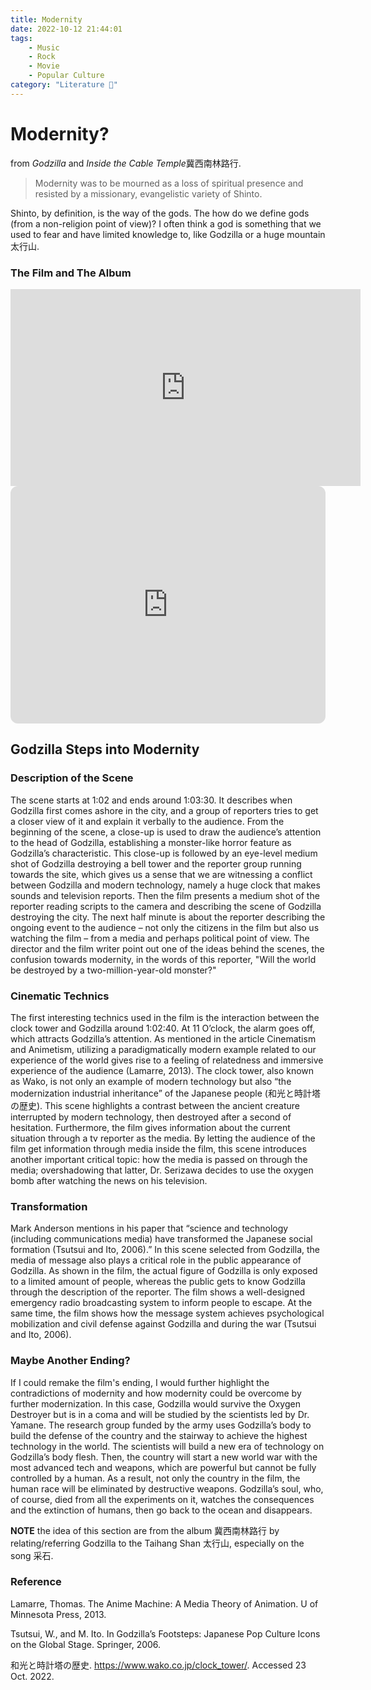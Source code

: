 ```yaml
---
title: Modernity
date: 2022-10-12 21:44:01
tags:
    - Music
    - Rock
    - Movie
    - Popular Culture
category: "Literature 📖"
---
```


# Modernity?

from *Godzilla* and *Inside the Cable Temple*冀西南林路行.

> Modernity was to be mourned as a loss of spiritual presence
> and resisted by a missionary, evangelistic variety of Shinto.

Shinto, by definition, is the way of the gods.
The how do we define gods (from a non-religion point of view)?
I often think a god is something that we used to fear and have limited knowledge to,
like Godzilla or a huge mountain 太行山.

### The Film and The Album

<iframe width="560" height="315" src="https://www.youtube.com/embed/nn-Wg1NU32I" title="YouTube video player" frameborder="0" allow="accelerometer; autoplay; clipboard-write; encrypted-media; gyroscope; picture-in-picture" allowfullscreen></iframe>

<iframe style="border-radius:12px" src="https://open.spotify.com/embed/album/6ValxpcsrkQP2ugCU2Kxwy?utm_source=generator" width="100%" height="380" frameBorder="0" allowfullscreen="" allow="autoplay; clipboard-write; encrypted-media; fullscreen; picture-in-picture" loading="lazy"></iframe>


## Godzilla Steps into Modernity

### Description of the Scene

The scene starts at 1:02 and ends around 1:03:30. It describes when Godzilla first comes ashore in the city, and a group of reporters tries to get a closer view of it and explain it verbally to the audience. From the beginning of the scene, a close-up is used to draw the audience’s attention to the head of Godzilla, establishing a monster-like horror feature as Godzilla’s characteristic. This close-up is followed by an eye-level medium shot of Godzilla destroying a bell tower and the reporter group running towards the site, which gives us a sense that we are witnessing a conflict between Godzilla and modern technology, namely a huge clock that makes sounds and television reports. Then the film presents a medium shot of the reporter reading scripts to the camera and describing the scene of Godzilla destroying the city. The next half minute is about the reporter describing the ongoing event to the audience – not only the citizens in the film but also us watching the film – from a media and perhaps political point of view. The director and the film writer point out one of the ideas behind the scenes, the confusion towards modernity, in the words of this reporter, "Will the world be destroyed by a two-million-year-old monster?"

### Cinematic Technics

The first interesting technics used in the film is the interaction between the clock tower and Godzilla around 1:02:40. At 11 O’clock, the alarm goes off, which attracts Godzilla’s attention. As mentioned in the article Cinematism and Animetism, utilizing a paradigmatically modern example related to our experience of the world gives rise to a feeling of relatedness and immersive experience of the audience (Lamarre, 2013). The clock tower, also known as Wako, is not only an example of modern technology but also “the modernization industrial inheritance” of the Japanese people (和光と時計塔の歴史). This scene highlights a contrast between the ancient creature interrupted by modern technology, then destroyed after a second of hesitation. Furthermore, the film gives information about the current situation through a tv reporter as the media. By letting the audience of the film get information through media inside the film, this scene introduces another important critical topic: how the media is passed on through the media; overshadowing that latter, Dr. Serizawa decides to use the oxygen bomb after watching the news on his television.

### Transformation

Mark Anderson mentions in his paper that “science and technology (including communications media) have transformed the Japanese social formation (Tsutsui and Ito, 2006).” In this scene selected from Godzilla, the media of message also plays a critical role in the public appearance of Godzilla. As shown in the film, the actual figure of Godzilla is only exposed to a limited amount of people, whereas the public gets to know Godzilla through the description of the reporter. The film shows a well-designed emergency radio broadcasting system to inform people to escape. At the same time, the film shows how the message system achieves psychological mobilization and civil defense against Godzilla and during the war (Tsutsui and Ito, 2006).

### Maybe Another Ending?

If I could remake the film's ending, I would further highlight the contradictions of modernity and how modernity could be overcome by further modernization. In this case, Godzilla would survive the Oxygen Destroyer but is in a coma and will be studied by the scientists led by Dr. Yamane. The research group funded by the army uses Godzilla’s body to build the defense of the country and the stairway to achieve the highest technology in the world. The scientists will build a new era of technology on Godzilla’s body flesh. Then, the country will start a new world war with the most advanced tech and weapons, which are powerful but cannot be fully controlled by a human. As a result, not only the country in the film, the human race will be eliminated by destructive weapons. Godzilla’s soul, who, of course, died from all the experiments on it, watches the consequences and the extinction of humans, then go back to the ocean and disappears.

**NOTE** the idea of this section are from the album 冀西南林路行 by relating/referring Godzilla to the Taihang Shan 太行山,
especially on the song 采石.

### Reference

Lamarre, Thomas. The Anime Machine: A Media Theory of Animation. U of Minnesota Press, 2013.

Tsutsui, W., and M. Ito. In Godzilla’s Footsteps: Japanese Pop Culture Icons on the Global Stage. Springer, 2006.

和光と時計塔の歴史. https://www.wako.co.jp/clock_tower/. Accessed 23 Oct. 2022.




